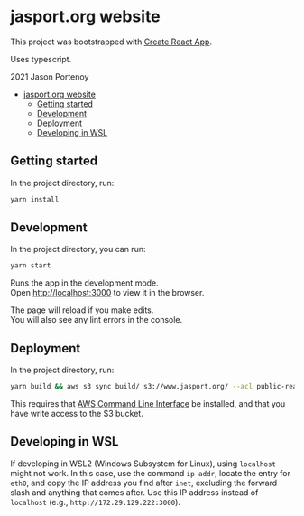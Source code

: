 # jasport.org website

This project was bootstrapped with [Create React App](https://github.com/facebook/create-react-app).

Uses typescript.

2021 Jason Portenoy

- [jasport.org website](#jasportorg-website)
	- [Getting started](#getting-started)
	- [Development](#development)
	- [Deployment](#deployment)
	- [Developing in WSL](#developing-in-wsl)

## Getting started

In the project directory, run:

```sh
yarn install
```

## Development

In the project directory, you can run:

```sh
yarn start
```

Runs the app in the development mode.\
Open [http://localhost:3000](http://localhost:3000) to view it in the browser.

The page will reload if you make edits.\
You will also see any lint errors in the console.

## Deployment

In the project directory, run:

```sh
yarn build && aws s3 sync build/ s3://www.jasport.org/ --acl public-read
```

This requires that [AWS Command Line Interface](https://aws.amazon.com/cli/) be installed,
and that you have write access to the S3 bucket.

## Developing in WSL

If developing in WSL2 (Windows Subsystem for Linux), using `localhost` might not work.
In this case, use the command `ip addr`, locate the entry for `eth0`, and copy the IP address
you find after `inet`, excluding the forward slash and anything that comes after.
Use this IP address instead of `localhost` (e.g., `http://172.29.129.222:3000`).